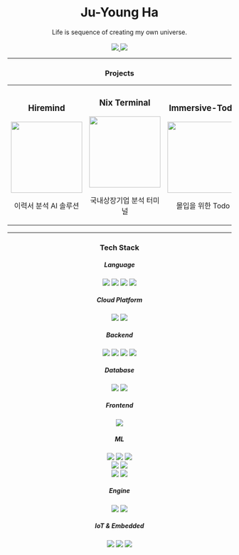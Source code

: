 <div align="center">
    <h1>Ju-Young Ha</h1>
</div>


<div align="center">
    Life is sequence of creating my own universe.
    <br/><br/>
    <a href="mailto:rwolf2048@gmail.com?subject=Hello There.">
        <img src="https://img.shields.io/badge/Gmail-EA4335?style=for-the-badge&logo=Gmail&logoColor=white"/>
    </a>
    <a href="https://blonix.dev">
        <img src="https://img.shields.io/badge/Homepage-A81D33?style=for-the-badge&logo=Debian&logoColor=white"/>
    </a>
</div>

------------
<div align="center">
    <h3>Projects</h3>
    <table>
        <tr>
            <td>
                <h3 align="center">Hiremind</h3>
                <a href="https://hiremind.work">
                    <img src="https://assets.blonix.dev/etc/hiremind_logo.png" width="160" height="160"/>
                </a>
                <p align="center">이력서 분석 AI 솔루션</p>
            </td>
            <td>
                <h3 align="center">Nix Terminal</h3>
                <a href="https://terminal.blonix.dev">
                    <img src="https://assets.blonix.dev/etc/terminal.png" width="160" height="160"/>
                </a>
                <p align="center">국내상장기업 분석 터미널</p>
            </td>
            <td>
                <h3 align="center">Immersive-Todo</h3>
                <a href="https://immersive-todo.blonix.dev">
                    <img src="https://assets.blonix.dev/etc/immersive-todo.jpg" width="160" height="160"/>
                </a>
                <p align="center">몰입을 위한 Todo</p>
            </td>
        </tr>
    </table>
</div>

------------

<div align="center">
    <h3>Tech Stack</h3>
</div>

<div align="center">
    <h5>Language</h5>
    <img src="https://img.shields.io/badge/Python-3776AB?style=flat-square&logo=Python&logoColor=white"/>
    <img src="https://img.shields.io/badge/C++-00599C?style=flat-square&logo=C%2B%2B&logoColor=white"/>
    <img src="https://img.shields.io/badge/C%23-239120?style=flat-square&logo=CSharp&logoColor=white"/>
    <img src="https://img.shields.io/badge/JavaScript-F2B740?style=flat-square&logo=JavaScript&logoColor=white"/>
</div>

<div align="center">
    <h5>Cloud Platform</h5>
    <img src="https://img.shields.io/badge/AWS-232F3E?style=flat-square&logo=AmazonAWS&logoColor=white"/>
    <img src="https://img.shields.io/badge/GCP-4285F4?style=flat-square&logo=GoogleCloud&logoColor=white"/>
</div>

<div align="center">
    <h5>Backend</h5>
    <img src="https://img.shields.io/badge/Django-092E20?style=flat-square&logo=Django&logoColor=white"/>
    <img src="https://img.shields.io/badge/FastAPI-009688?style=flat-square&logo=FastAPI&logoColor=white"/>
    <img src="https://img.shields.io/badge/Flask-000000?style=flat-square&logo=Flask&logoColor=white"/>
    <img src="https://img.shields.io/badge/AWS Chalice-FF9900?style=flat-square&logo=awslambda&logoColor=white"/>
</div>

<div align="center">
    <h5>Database</h5>
    <img src="https://img.shields.io/badge/Postgresql-4169E1?style=flat-square&logo=postgresql&logoColor=white"/>
    <img src="https://img.shields.io/badge/Mysql-4479A1?style=flat-square&logo=Mysql&logoColor=white"/>
</div>

<div align="center">
    <h5>Frontend</h5>
    <img src="https://img.shields.io/badge/Vue 3-4FC08D?style=flat-square&logo=Vue.js&logoColor=white"/>
</div>

<div align="center">
    <h5>ML</h5>
    <img src="https://img.shields.io/badge/Pytorch-EE4C2C?style=flat-square&logo=Pytorch&logoColor=white"/>
    <img src="https://img.shields.io/badge/Tensorflow-FF6F00?style=flat-square&logo=Tensorflow&logoColor=white"/>
    <img src="https://img.shields.io/badge/LightGBM-459D5B?style=flat-square"/>
    <br/>
    <img src="https://img.shields.io/badge/Gym-0081A5?style=flat-square&logo=OpenAIGym&logoColor=white"/>
    <img src="https://img.shields.io/badge/ML Agent-FFFFFF?style=flat-square"/>
    <br/>
    <img src="https://img.shields.io/badge/LLMs-5C3EE8?style=flat-square"/>
    <img src="https://img.shields.io/badge/Stable Diffusion-5C3EE8?style=flat-square"/>
</div>

<div align="center">
    <h5>Engine</h5>
    <img src="https://img.shields.io/badge/Unity-FFFFFF?style=flat-square&logo=Unity&logoColor=black"/>
    <img src="https://img.shields.io/badge/Unreal-0E1128?style=flat-square&logo=UnrealEngine&logoColor=white"/>
</div>

<div align="center">
    <h5>IoT & Embedded</h5>
    <img src="https://img.shields.io/badge/Creo CAD-309549?style=flat-square"/>
    <img src="https://img.shields.io/badge/AVR-00599C?style=flat-square"/>
    <img src="https://img.shields.io/badge/stm32-03234B?style=flat-square&logo=STMicroelectronics&logoColor=white"/>
</div>

